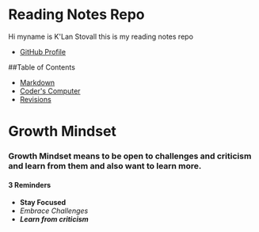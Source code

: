 # Reading Notes Repo

Hi myname is K'Lan Stovall this is my reading notes repo

- [GitHub Profile](https://github.com/KSTOV)

##Table of Contents

- [Markdown](markdown.md)
- [Coder's Computer](coders-computer.md)
- [Revisions](revisions.md)

# Growth Mindset

### Growth Mindset means to be open to challenges and criticism and learn from them and also want to learn more.

#### 3 Reminders

- **Stay Focused**
- *Embrace Challenges*
- ***Learn from criticism***

